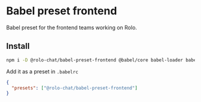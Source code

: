# Babel preset frontend

Babel preset for the frontend teams working on Rolo.

## Install

```bash
npm i -D @rolo-chat/babel-preset-frontend @babel/core babel-loader babel-plugin-module-resolver core-js
```

Add it as a preset in `.babelrc`

```json
{
  "presets": ["@rolo-chat/babel-preset-frontend"]
}
```
